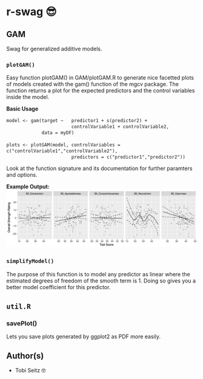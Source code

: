 # r-swag 😎

## GAM
Swag for generalized additive models. 

### `plotGAM()`
Easy function plotGAM() in GAM/plotGAM.R to generate nice facetted plots of models created with the gam() function of the mgcv package.
The function returns a plot for the expected predictors and the control variables inside the model. 

**Basic Usage**

```language=R
model <- gam(target ~ 	predictor1 + s(predictor2) + 
						controlVariable1 + controlVariable2,
    		 data = myDF)

plots <- plotGAM(model,	controlVariables = c("controlVariable1","controlVariable2"), 
						predictors = c("predictor1","predictor2"))
```
Look at the function signature and its documentation for further paramters and options. 


**Example Output:**
![GAM example plot](img/gam.jpg)

### `simplifyModel()`
The purpose of this function is to model any predictor as linear where the estimated degrees of freedom of the smooth term is 1. Doing so gives you a better model coefficient for this predictor. 


## `util.R`
### savePlot()
Lets you save plots generated by ggplot2 as PDF more easily.



## Author(s)
* Tobi Seitz 🤓